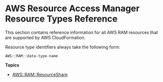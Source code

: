 # AWS Resource Access Manager Resource Types Reference<a name="cfn-reference-ram"></a>

This section contains reference information for all AWS RAM resources that are supported by AWS CloudFormation\.

Resource type identifiers always take the following form:

```
AWS::RAM::data-type-name
```

**Topics**
+ [AWS::RAM::ResourceShare](aws-resource-ram-resourceshare.md)